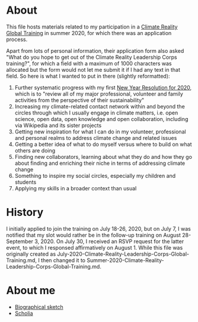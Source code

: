 # About

This file hosts materials related to my participation in a [Climate Reality Global Training](https://climaterealityproject.org/apply/globaltraining) in summer 2020, for which there was an application process. 

Apart from lots of personal information, their application form also asked "What do you hope to get out of the Climate Reality Leadership Corps training?", for which a field with a maximum of 1000 characters was allocated but the form would not let me submit it if I had any text in that field. So here is what I wanted to put in there (slightly reformatted):

1. Further systematic progress with my first [New Year Resolution for 2020](https://github.com/Daniel-Mietchen/ideas/blob/master/new-year-resolutions/2020.md), which is to "review all of my major professional, volunteer and family activities from the perspective of their sustainability"
1. Increasing my climate-related contact network within and beyond the circles through which I usually engage in climate matters, i.e.  open science, open data, open knowledge and open collaboration, including via Wikipedia and its sister projects
1. Getting new inspiration for what I can do in my volunteer, professional and personal realms to address climate change and related issues
1. Getting a better idea of what to do myself versus where to build on what others are doing
1. Finding new collaborators, learning about what they do and how they go about finding and enriching their niche in terms of addressing climate change
1. Something to inspire my social circles, especially my children and students
1. Applying my skills in a broader context than usual

# History

I initially applied to join the training on July 18-26, 2020, but on July 7, I was notified that my slot would rather be in the follow-up training on August 28-September 3, 2020. On July 30, I received an RSVP request for the latter event, to which I responsed affirmatively on August 1. While this file was originally created as July-2020-Climate-Reality-Leadership-Corps-Global-Training.md, I then changed it to Summer-2020-Climate-Reality-Leadership-Corps-Global-Training.md.

# About me

* [Biographical sketch](https://en.wikipedia.org/wiki/User:Daniel_Mietchen/Biographical_sketch)
* [Scholia](https://scholia.toolforge.org/author/Q20895785)
